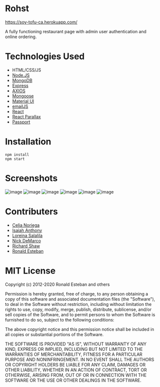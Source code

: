 # Rohst

https://soy-tofu-ca.herokuapp.com/

A fully functioning restaurant page with admin user authentication and online ordering.

# Technologies Used

- HTML/CSS/JS
- [Node.JS](https://nodejs.org/en/)
- [MongoDB](https://www.mongodb.com/)
- [Express](https://expressjs.com/)
- [AXIOS](https://www.npmjs.com/package/axios)
- [Mongoose](https://mongoosejs.com/docs/)
- [Material UI](https://material-ui.com/)
- [emailJS](https://www.emailjs.com/)
- [React](https://reactjs.org/)
- [React Parallax](https://www.npmjs.com/package/react-parallax)
- [Passport](https://www.npmjs.com/package/passport)

# Installation

    npm install
    npm start

# Screenshots

 ![image](https://i.imgur.com/5MeDX9P.png)
 ![image](https://i.imgur.com/3nkvCU1.png)
 ![image](https://i.imgur.com/dOJTmJI.png)
 ![image](https://i.imgur.com/aPxOQLP.png)
 ![image](https://i.imgur.com/hFLlYfL.png)
 ![image](https://i.imgur.com/K6LOIz4.png)
 
# Contributers

- [Celia Noriega](https://github.com/CeliaNoriega)
- [Isaiah Anthony](https://github.com/isaiahant)
- [Loreina Salalila](https://github.com/Vialoraine)
- [Nick DeMarco](https://github.com/nickdmrco)
- [Richard Shaw](https://github.com/RichardMShaw)
- [Ronald Esteban](https://github.com/ron-est)

# MIT License

Copyright (c) 2012-2020 Ronald Esteban and others

Permission is hereby granted, free of charge, to any person obtaining
a copy of this software and associated documentation files (the
"Software"), to deal in the Software without restriction, including
without limitation the rights to use, copy, modify, merge, publish,
distribute, sublicense, and/or sell copies of the Software, and to
permit persons to whom the Software is furnished to do so, subject to
the following conditions:

The above copyright notice and this permission notice shall be
included in all copies or substantial portions of the Software.

THE SOFTWARE IS PROVIDED "AS IS", WITHOUT WARRANTY OF ANY KIND,
EXPRESS OR IMPLIED, INCLUDING BUT NOT LIMITED TO THE WARRANTIES OF
MERCHANTABILITY, FITNESS FOR A PARTICULAR PURPOSE AND
NONINFRINGEMENT. IN NO EVENT SHALL THE AUTHORS OR COPYRIGHT HOLDERS BE
LIABLE FOR ANY CLAIM, DAMAGES OR OTHER LIABILITY, WHETHER IN AN ACTION
OF CONTRACT, TORT OR OTHERWISE, ARISING FROM, OUT OF OR IN CONNECTION
WITH THE SOFTWARE OR THE USE OR OTHER DEALINGS IN THE SOFTWARE.
